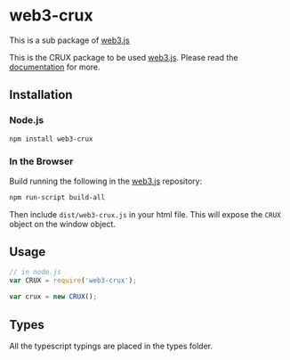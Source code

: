 # web3-crux

This is a sub package of [web3.js][repo]

This is the CRUX package to be used [web3.js][repo].
Please read the [documentation][docs] for more.

## Installation

### Node.js

```bash
npm install web3-crux
```

### In the Browser

Build running the following in the [web3.js][repo] repository:

```bash
npm run-script build-all
```

Then include `dist/web3-crux.js` in your html file.
This will expose the `CRUX` object on the window object.

## Usage

```js
// in node.js
var CRUX = require('web3-crux');

var crux = new CRUX();
```

## Types

All the typescript typings are placed in the types folder.

[docs]: http://web3js.readthedocs.io/en/1.0/
[repo]: https://github.com/ethereum/web3.js

